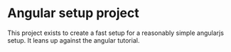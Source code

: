 # Angular setup project

This project exists to create a fast setup for a reasonably simple
angularjs setup.  It leans up against the angular tutorial.
